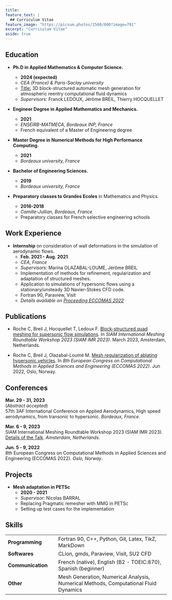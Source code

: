 ```yaml
---
title: 
feature_text: |
  ## Curriculum Vitae
feature_image: "https://picsum.photos/2560/600?image=791"
excerpt: "Curriculum Vitae"
aside: true
---
```


<center> </center>

## Education

* **Ph.D in Applied Mathematics & Computer Science.** 
  * **2024 (expected)**
  * _CEA (France) & Paris-Saclay university_  
  * <u>Title:</u> 3D block-structured automatic mesh generation for atmospheric reentry computational fluid dynamics
  * _Supervisors:_ Franck LEDOUX, Jérôme BREIL, Thierry HOCQUELLET
  

* **Engineer Degree in Applied Mathematics and Mechanics.**
  * **2021**  
  * _ENSEIRB-MATMECA, Bordeaux INP, France_  
  * French equivalent of a Master of Engineering degree


* **Master Degree in Numerical Methods for High Performance Computing.** 
  * **2021**  
  * _Bordeaux university, France_  


* **Bachelor of Engineering Sciences.** 
  * **2019**  
  * _Bordeaux university, France_  


* **Preparatory classes to Grandes Ecoles** in Mathematics and Physics.  
  * **2016-2018**  
  * _Camille-Jullian, Bordeaux, France_
  * Preparatory classes for French selective engineering schools

## Work Experience

* **Internship** on consideration of wall deformations in the simulation of aerodynamic flows.
  * **Feb. 2021 - Aug. 2021**
  * _CEA, France_
  * _Supervisors:_ Marina OLAZABAL-LOUME, Jérôme BREIL
  * Implementation of methods for refinement, regularization and adaptation of structured meshes. 
  * Application to simulations of hypersonic flows using a stationary/unsteady 3D Navier-Stokes CFD code.
  * Fortran 90, Paraview, Visit
  * _Details available on [Proceeding ECCOMAS 2022](https://claireroche.github.io/conference%20proceeding/2022/11/24/eccomas-proceeding/)_


## Publications

* Roche C, Breil J, Hocquellet T, Ledoux F. [Block-structured quad meshing for supersonic flow simulations](https://claireroche.github.io/paper/2023/03/08/paper-imr/). In _SIAM International Meshing Roundtable Workshop 2023 (SIAM IMR 2023)_. March 2023, Amsterdam, Netherlands.

* Roche C, Breil J, Olazabal-Loumé M. [Mesh regularization of ablating hypersonic vehicles](https://claireroche.github.io/conference%20proceeding/2022/11/24/eccomas-proceeding/). In _8th European
  Congress on Computational Methods in Applied Sciences and Engineering (ECCOMAS 2022)_. Jun 2022,
  Oslo, Norway.

## Conferences

**Mar. 29 - 31, 2023**  
(_Abstract accepted_)  
57th 3AF International Conference on Applied Aerodynamics, High speed aerodynamics, from transonic to hypersonic. _Bordeaux, France_.

**Mar. 6 - 9, 2023**  
SIAM International Meshing Roundtable Workshop 2023 (SIAM IMR 2023). [Details of the Talk](https://claireroche.github.io/talk/2023/03/08/talk-imr/). _Amsterdam, Netherlands_.

**Jun. 5 - 9, 2022**  
8th European Congress on Computational Methods in Applied Sciences and Engineering (ECCOMAS 2022). _Oslo, Norway_.


## Projects

* **Mesh adaptation in PETSc**
  * **2020 - 2021**
  * _Supervisor:_ Nicolas BARRAL
  * Replacing Pragmatic remesher with MMG in PETSc
  * Setting up test cases for the implementation




## Skills

|                                  |                                                                                      |
|:------------------------------------------|:-------------------------------------------------------------------------------------|
| **Programming**                           | Fortran 90, C++, Python, Git, Latex, TikZ, MarkDown                                  |
| **Softwares**                             | CLion, gmds, Paraview, Visit, SU2 CFD                                                |
| **Communication**&nbsp;&nbsp;&nbsp;&nbsp; | French (native), English (B2 - TOEIC:870), Spanish (beginner)                        |
| **Other**                                 | Mesh Generation, Numerical Analysis, Numerical Methods, Computational Fluid Dynamics |
